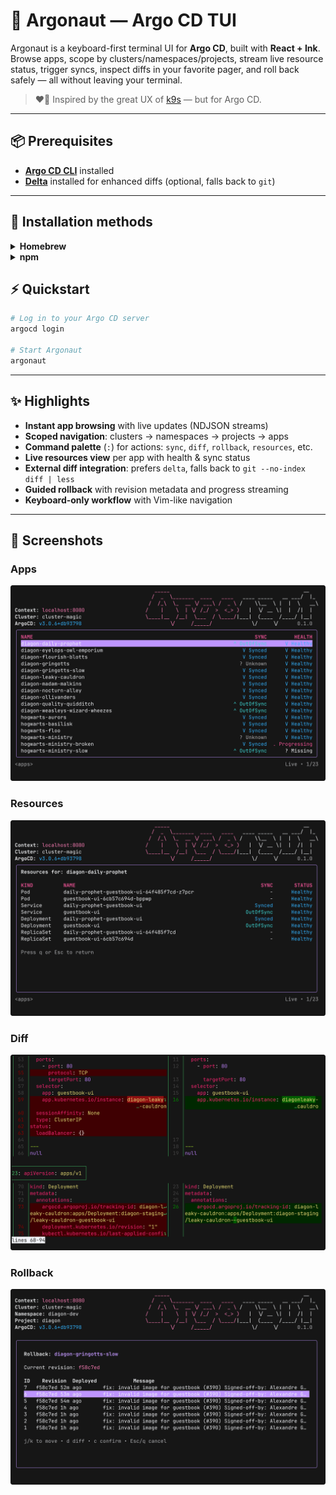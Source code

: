 # 🐙 Argonaut — Argo CD TUI

Argonaut is a keyboard-first terminal UI for **Argo CD**, built with **React + Ink**. Browse apps, scope by clusters/namespaces/projects, stream live resource status, trigger syncs, inspect diffs in your favorite pager, and roll back safely — all without leaving your terminal.

> ❤️🐶
> Inspired by the great UX of [k9s](https://k9scli.io) — but for Argo CD.

---

## 📦 Prerequisites

- [**Argo CD CLI**](https://argo-cd.readthedocs.io/en/stable/cli_installation/) installed
- [**Delta**](https://dandavison.github.io/delta/installation.html) installed for enhanced diffs (optional, falls back to `git`)

---

## 🚀 Installation methods

<details>
  <summary><strong>Homebrew</strong></summary>

```bash
brew tap darksworm/homebrew-tap
brew install darksworm/tap/argonaut
```
</details>

<details>
  <summary><strong>npm</strong></summary>

```bash
npm i --global argonaut-cli
```
</details>

[//]: # (<details>)

[//]: # (  <summary><strong>download a binary</strong></summary>)

[//]: # (  )
[//]: # (- [linux x64]&#40;https://github.com/darksworm/argonaut/releases/download/latest/argonaut-linux-x64&#41;)

[//]: # (- [linux arm64]&#40;https://github.com/darksworm/argonaut/releases/download/latest/argonaut-linux-arm64&#41;)

[//]: # (- [darwin x64]&#40;https://github.com/darksworm/argonaut/releases/download/latest/argonaut-darwin-x64&#41;)

[//]: # (- [darwin arm64]&#40;https://github.com/darksworm/argonaut/releases/download/latest/argonaut-darwin-arm64&#41;)

[//]: # (</details>)

## ⚡ Quickstart
```bash
# Log in to your Argo CD server
argocd login

# Start Argonaut
argonaut
```

---

## ✨ Highlights

- **Instant app browsing** with live updates (NDJSON streams)
- **Scoped navigation**: clusters → namespaces → projects → apps
- **Command palette** (`:`) for actions: `sync`, `diff`, `rollback`, `resources`, etc.
- **Live resources view** per app with health & sync status
- **External diff integration**: prefers `delta`, falls back to `git --no-index diff | less`
- **Guided rollback** with revision metadata and progress streaming
- **Keyboard-only workflow** with Vim-like navigation

---

## 📸 Screenshots

### **Apps**  
<img src="assets/argonaut_apps.png" alt="Apps list"/>

### **Resources**  
<img src="assets/argonaut_resources.png" alt="Resources view"/>

### **Diff**  
<img src="assets/argonaut_diff.png" alt="External diff"/>

### **Rollback**  
<img src="assets/argonaut_rollback.png" alt="Rollback flow"/>
